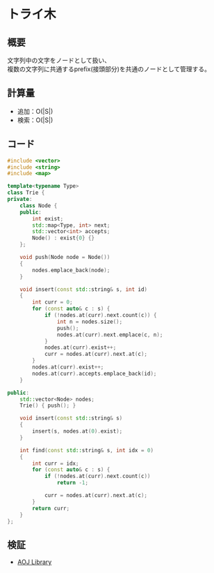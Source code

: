 # トライ木
## 概要
文字列中の文字をノードとして扱い、  
複数の文字列に共通するprefix(接頭部分)を共通のノードとして管理する。

## 計算量
- 追加：O(\|S\|)
- 検索：O(\|S\|)

## コード
```cpp
#include <vector>
#include <string>
#include <map>

template<typename Type>
class Trie {
private:
    class Node {
    public:
        int exist;
        std::map<Type, int> next;
        std::vector<int> accepts;
        Node() : exist{0} {}
    };

    void push(Node node = Node())
    {
        nodes.emplace_back(node);
    }

    void insert(const std::string& s, int id)
    {
        int curr = 0;
        for (const auto& c : s) {
            if (!nodes.at(curr).next.count(c)) {
                int n = nodes.size();
                push();
                nodes.at(curr).next.emplace(c, n);
            }
            nodes.at(curr).exist++;
            curr = nodes.at(curr).next.at(c);
        }
        nodes.at(curr).exist++;
        nodes.at(curr).accepts.emplace_back(id);
    }

public:
    std::vector<Node> nodes;
    Trie() { push(); }

    void insert(const std::string& s)
    {
        insert(s, nodes.at(0).exist);
    }

    int find(const std::string& s, int idx = 0)
    {
        int curr = idx;
        for (const auto& c : s) {
            if (!nodes.at(curr).next.count(c))
                return -1;

            curr = nodes.at(curr).next.at(c);
        }
        return curr;
    }
};
```

## 検証
- [AOJ Library](https://onlinejudge.u-aizu.ac.jp/courses/lesson/1/ALDS1/14/ALDS1_14_A)
